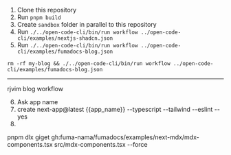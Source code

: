 1. Clone this repository
2. Run `pnpm build`
3. Create `sandbox` folder in parallel to this repository
4. Run `./../open-code-cli/bin/run workflow ../open-code-cli/examples/nextjs-shadcn.json`
5. Run `./../open-code-cli/bin/run workflow ../open-code-cli/examples/fumadocs-blog.json`

```
rm -rf my-blog && ./../open-code-cli/bin/run workflow ../open-code-cli/examples/fumadocs-blog.json
```

---

rjvim blog workflow

6. Ask app name
7. create next-app@latest {{app_name}} --typescript --tailwind --eslint --yes
8.

pnpm dlx giget gh:fuma-nama/fumadocs/examples/next-mdx/mdx-components.tsx src/mdx-components.tsx --force
